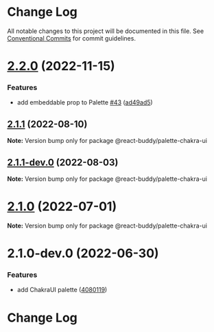 # Change Log

All notable changes to this project will be documented in this file.
See [Conventional Commits](https://conventionalcommits.org) for commit guidelines.

# [2.2.0](https://github.com/react-buddy/ide-toolbox/tree/master/packages/palette-chakra-ui/compare/@react-buddy/palette-chakra-ui@2.2.0-dev.2...@react-buddy/palette-chakra-ui@2.2.0) (2022-11-15)

### Features

* add embeddable prop to Palette [#43](https://github.com/react-buddy/ide-toolbox/tree/master/packages/palette-chakra-ui/issues/43) ([ad49ad5](https://github.com/react-buddy/ide-toolbox/tree/master/packages/palette-chakra-ui/commit/ad49ad52a80cf287c28ba5ccb344f237d4cfa417))



## [2.1.1](https://github.com/react-buddy/ide-toolbox/tree/master/packages/palette-chakra-ui/compare/@react-buddy/palette-chakra-ui@2.1.1-dev.0...@react-buddy/palette-chakra-ui@2.1.1) (2022-08-10)

**Note:** Version bump only for package @react-buddy/palette-chakra-ui





## [2.1.1-dev.0](https://github.com/react-buddy/ide-toolbox/tree/master/packages/palette-chakra-ui/compare/@react-buddy/palette-chakra-ui@2.1.0...@react-buddy/palette-chakra-ui@2.1.1-dev.0) (2022-08-03)

**Note:** Version bump only for package @react-buddy/palette-chakra-ui





# [2.1.0](https://github.com/react-buddy/ide-toolbox/tree/master/packages/palette-chakra-ui/compare/@react-buddy/palette-chakra-ui@2.1.0-dev.0...@react-buddy/palette-chakra-ui@2.1.0) (2022-07-01)

**Note:** Version bump only for package @react-buddy/palette-chakra-ui





# 2.1.0-dev.0 (2022-06-30)


### Features

* add ChakraUI palette ([4080119](https://github.com/react-buddy/ide-toolbox/tree/master/packages/palette-chakra-ui/commit/40801193d4420f0fd4e05431be8445c1e8ce264c))





# Change Log
